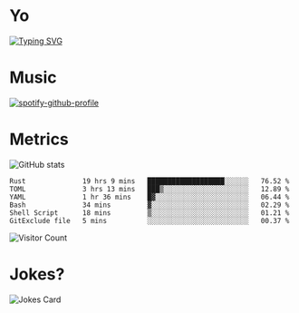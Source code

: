 # Yo

[![Typing SVG](https://readme-typing-svg.herokuapp.com?center=true&lines=Hel++l+o+wo+o+++r+l+++++++++d;Rust;Substrate;Dust;Guts)](https://git.io/typing-svg)

# Music

[![spotify-github-profile](https://spotify-github-profile.vercel.app/api/view?uid=na5blcw6x0jzl3k1m6uxyyk3y&cover_image=true&theme=default&bar_color=276524&bar_color_cover=true)](https://github.com/kittinan/spotify-github-profile)

# Metrics

![GitHub stats](https://github-readme-stats.vercel.app/api?username=AwesomeIbex&count_private=true&show_icons=true&theme=cobalt)

<!--START_SECTION:waka-->

```text
Rust              19 hrs 9 mins   ███████████████████░░░░░░   76.52 %
TOML              3 hrs 13 mins   ███▒░░░░░░░░░░░░░░░░░░░░░   12.89 %
YAML              1 hr 36 mins    █▓░░░░░░░░░░░░░░░░░░░░░░░   06.44 %
Bash              34 mins         ▓░░░░░░░░░░░░░░░░░░░░░░░░   02.29 %
Shell Script      18 mins         ▒░░░░░░░░░░░░░░░░░░░░░░░░   01.21 %
GitExclude file   5 mins          ░░░░░░░░░░░░░░░░░░░░░░░░░   00.37 %
```

<!--END_SECTION:waka-->

![Visitor Count](https://profile-counter.glitch.me/AwesomeIbex/count.svg)

# Jokes?

![Jokes Card](https://readme-jokes.vercel.app/api)

